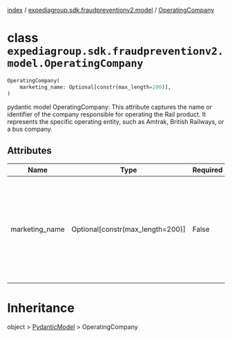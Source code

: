[index](index.md) /
[expediagroup.sdk.fraudpreventionv2.model](expediagroup.sdk.fraudpreventionv2.model.md)
/ [OperatingCompany](OperatingCompany.md)

# class `expediagroup.sdk.fraudpreventionv2.model.OperatingCompany`

```python
OperatingCompany(
    marketing_name: Optional[constr(max_length=200)],
)
```

pydantic model OperatingCompany: This attribute captures the name or
identifier of the company responsible for operating the Rail product. It
represents the specific operating entity, such as Amtrak, British
Railways, or a bus company.

## Attributes

| Name           | Type                               | Required | Description                                                                                                            |
| -------------- | ---------------------------------- | -------- | ---------------------------------------------------------------------------------------------------------------------- |
| marketing_name | Optional\[constr(max_length=200)\] | False    | The name used by the transportation carrier for marketing purposes in the travel segment. Example: ARX, AMTRAC, ARRIVA |

# Inheritance

object > [PydanticModel](PydanticModel.md) > OperatingCompany
